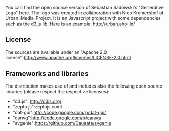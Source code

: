
You can find the open source version of Sebastian Sadowski's "Generative Logo" here. 
The logo was created in collaboration with Nico Kremershof of Urban_Media_Project.
It is an Javascript project with some dependencies such as the d3.js lib.
Here is an example: http://urban.ahoi.in/


## License ##

The sources are available under an "Apache 2.0 license":http://www.apache.org/licenses/LICENSE-2.0.html
 

## Frameworks and libraries ##

The distribution makes use of and includes also the following open source libraries (please respect the respective licenses): 
* "d3.js": http://d3js.org/
* "zepto.js":zeptojs.com/‎
* "dat-gui":http://code.google.com/p/dat-gui/‎
* "canvg":http://code.google.com/p/canvg/‎
* "svgenie":https://github.com/Causata/svgenie
